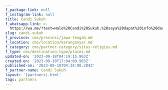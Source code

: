 ```yaml
---
f_package-link: null
f_instagram-link: null
title: Candi Sukuh
f_whatsapp-link: >-
  https://wa.me/?text=Halo%20Candi%20Sukuh,%20saya%20dapat%20info%20dari%20@loocale.id%20dan%20punya%20pertanyaan
slug: candi-sukuh
f_province: cms/provinsi/jawa-tengah.md
f_location: cms/location/karanganyar.md
f_category: cms/partner-category/situs-religius.md
f_type: cms/destination-type/places.md
updated-on: '2023-09-18T04:19:15.963Z'
created-on: '2023-09-10T17:04:09.903Z'
published-on: '2023-09-18T04:34:08.284Z'
f_partner-name: Candi Sukuh
layout: '[partners].html'
tags: partners
---
```



